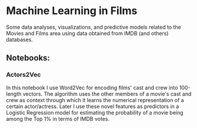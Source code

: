 # Machine Learning in Films
Some data analyses, visualizations, and predictive models related to the Movies and Films area using data obtained from IMDB (and others) databases.

## Notebooks:
### Actors2Vec
In this notebook I use Word2Vec for encoding films' cast and crew into 100-length vectors. The algorithm uses the other members of a movie's cast and crew as context through which it learns the numerical representation of a certain actor/actress. Later I use these novel features as predictors in a Logistic Regression model for estimating the probability of a movie being among the Top 1% in terms of IMDB votes.
